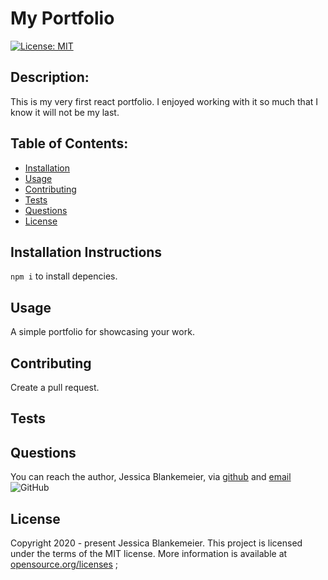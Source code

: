 # My Portfolio
[![License: MIT](https://img.shields.io/badge/License-MIT-yellow.svg)](https://opensource.org/licenses/MIT)
## Description:  
 This is my very first react portfolio. I enjoyed working with it so much that I know it will not be my last. 

    
## Table of Contents:
* [Installation](#installation-instructions)
* [Usage](#usage)
* [Contributing](#contributing)
* [Tests](#tests)
* [Questions](#questions)
* [License](#license-info)

## Installation Instructions
`npm i` to install depencies.

## Usage
A simple portfolio for showcasing your work. 

## Contributing
Create a pull request. 

## Tests


## Questions
You can reach the author, Jessica Blankemeier,  via [github](http://github.com/jessicablank) and [email](mailto:jessicablankemeier@gmail.com)
![GitHub](https://img.shields.io/github/followers/jessicablank?label=follow&style=social)

## License
Copyright 2020 - present Jessica Blankemeier.
This project is licensed under the terms of the MIT license. 
More information is available at [opensource.org/licenses](https://opensource.org/licenses/MIT)
;